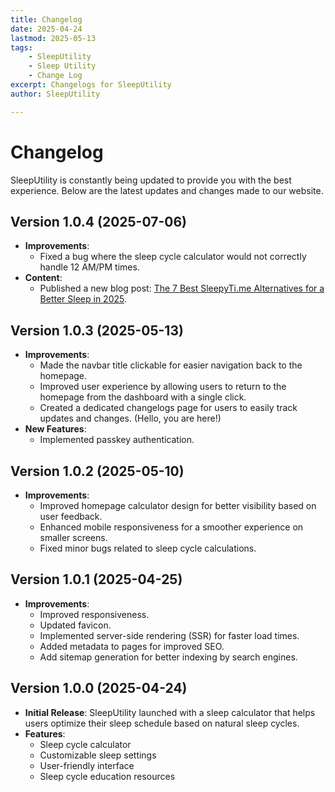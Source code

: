 ```yaml
---
title: Changelog
date: 2025-04-24
lastmod: 2025-05-13
tags:
    - SleepUtility
    - Sleep Utility
    - Change Log
excerpt: Changelogs for SleepUtility
author: SleepUtility

---
```


# Changelog

SleepUtility is constantly being updated to provide you with the best experience. Below are the latest updates and changes made to our website.

## Version 1.0.4 (2025-07-06)

- **Improvements**:
  - Fixed a bug where the sleep cycle calculator would not correctly handle 12 AM/PM times.
- **Content**:
  - Published a new blog post: [The 7 Best SleepyTi.me Alternatives for a Better Sleep in 2025](https://sleeputility.com/blog/the-7-best-sleepytime-alternatives-for-a-better-sleep-in-2025).

## Version 1.0.3 (2025-05-13)

- **Improvements**:
  - Made the navbar title clickable for easier navigation back to the homepage.
  - Improved user experience by allowing users to return to the homepage from the dashboard with a single click.
  - Created a dedicated changelogs page for users to easily track updates and changes. (Hello, you are here!)
- **New Features**:
  - Implemented passkey authentication.

## Version 1.0.2 (2025-05-10)

- **Improvements**:
  - Improved homepage calculator design for better visibility based on user feedback.
  - Enhanced mobile responsiveness for a smoother experience on smaller screens.
  - Fixed minor bugs related to sleep cycle calculations.

## Version 1.0.1 (2025-04-25)

- **Improvements**:
  - Improved responsiveness.
  - Updated favicon.
  - Implemented server-side rendering (SSR) for faster load times.
  - Added metadata to pages for improved SEO.
  - Add sitemap generation for better indexing by search engines.

## Version 1.0.0 (2025-04-24)

- **Initial Release**: SleepUtility launched with a sleep calculator that helps users optimize their sleep schedule based on natural sleep cycles.
- **Features**:
  - Sleep cycle calculator
  - Customizable sleep settings
  - User-friendly interface
  - Sleep cycle education resources
